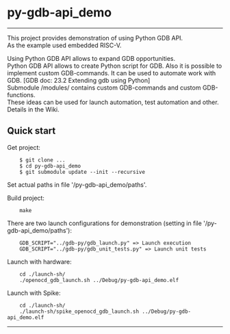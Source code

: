 
# py-gdb-api_demo

----

This project provides demonstration of using Python GDB API.  
As the example used embedded RISC-V.

Using Python GDB API allows to expand GDB opportunities.  
Python GDB API allows to create Python script for GDB. Also it is possible to implement custom GDB-commands. It can be used to automate work with GDB. [GDB doc: 23.2 Extending gdb using Python]  
Submodule /modules/ contains custom GDB-commands and custom GDB-functions.  
These ideas can be used for launch automation, test automation and other.  
Details in the Wiki.

## Quick start

Get project:

        $ git clone ...
        $ cd py-gdb-api_demo
        $ git submodule update --init --recursive

Set actual paths in file '/py-gdb-api_demo/paths'.

Build project:

        make

There are two launch configurations for demonstration (setting in file '/py-gdb-api_demo/paths'):

        GDB_SCRIPT="../gdb-py/gdb_launch.py" => Launch execution
        GDB_SCRIPT="../gdb-py/gdb_unit_tests.py" => Launch unit tests

Launch with hardware:

        cd ./launch-sh/
        ./openocd_gdb_launch.sh ../Debug/py-gdb-api_demo.elf

Launch with Spike:

        cd ./launch-sh/
        ./launch-sh/spike_openocd_gdb_launch.sh ../Debug/py-gdb-api_demo.elf

----
